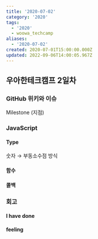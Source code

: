 ```yaml
---
title: '2020-07-02'
category: '2020'
tags:
  - '2020'
  - woowa_techcamp
aliases:
  - '2020-07-02'
created: 2020-07-01T15:00:00.000Z
updated: 2022-09-06T14:00:05.967Z
---
```


<Metadata />

## 우아한테크캠프 2일차

### GitHub 위키와 이슈

Milestone (지점)

### JavaScript

#### Type

숫자 → 부동소수점 방식

#### 함수

#### 콜백

### 회고

#### I have done

#### feeling
